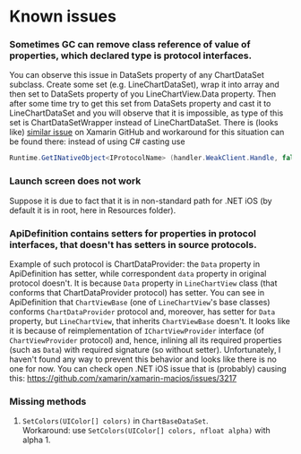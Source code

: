 # Known issues

### Sometimes GC can remove class reference of value of properties, which declared type is protocol interfaces.
You can observe this issue in DataSets property of any ChartDataSet subclass. Create some set
(e.g. LineChartDataSet), wrap it into array and then set to DataSets property of you LineChartView.Data property.
Then after some time try to get this set from DataSets property and cast it to LineChartDataSet and you will observe that
it is impossible, as type of this set is ChartDataSetWrapper instead of LineChartDataSet.
There is (looks like) [similar issue](https://github.com/xamarin/xamarin-macios/issues/3887) on Xamarin GitHub and
workaround for this situation can be found there: instead of using C# casting use
```csharp
Runtime.GetINativeObject<IProtocolName> (handler.WeakClient.Handle, false);
```

### Launch screen does not work
Suppose it is due to fact that it is in non-standard path for .NET iOS (by default it is in root, here in Resources folder).

### ApiDefinition contains setters for properties in protocol interfaces, that doesn't has setters in source protocols.
Example of such protocol is ChartDataProvider: the `Data` property in ApiDefinition has setter, while correspondent
`data` property in original protocol doesn't. It is because `Data` property in `LineChartView` class 
(that conforms that ChartDataProvider protocol) has setter.
You can see in ApiDefinition that `ChartViewBase` (one of `LineChartView`'s base classes) conforms `ChartDataProvider`
protocol and, moreover, has setter for `Data` property, but `LineChartView`, that inherits `ChartViewBase` doesn't.
It looks like it is because of reimplementation of `IChartViewProvider` interface (of `ChartViewProvider` protocol) and,
hence, inlining all its required properties (such as `Data`) with required signature (so without setter).
Unfortunately, I haven't found any way to prevent this behavior and looks like there is no one for now.
You can check open .NET iOS issue that is (probably) causing this: https://github.com/xamarin/xamarin-macios/issues/3217

### Missing methods
1. `SetColors(UIColor[] colors)` in `ChartBaseDataSet`.
<br> Workaround: use `SetColors(UIColor[] colors, nfloat alpha)` with alpha 1.

